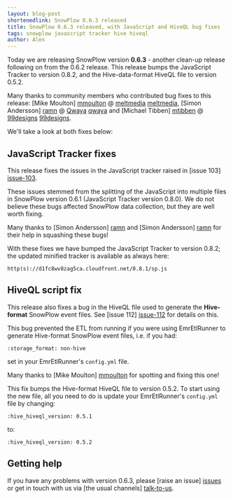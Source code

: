 ```yaml
---
layout: blog-post
shortenedlink: SnowPlow 0.6.3 released
title: SnowPlow 0.6.3 released, with JavaScript and HiveQL bug fixes
tags: snowplow javascript tracker hive hiveql
author: Alex
---
```


Today we are releasing SnowPlow version **0.6.3** - another clean-up release following on from the 0.6.2 release. This release bumps the JavaScript Tracker to version 0.8.2, and the Hive-data-format HiveQL file to version 0.5.2.

Many thanks to community members who contributed bug fixes to this release: [Mike Moulton] [mmoulton] @ [meltmedia] [meltmedia], [Simon Andersson] [ramn] @ [Qwaya] [qwaya] and [Michael Tibben] [mtibben] @ [99designs] [99designs].

We'll take a look at both fixes below:

<!--more-->

## JavaScript Tracker fixes

This release fixes the issues in the JavaScript tracker raised in [issue 103] [issue-103].

These issues stemmed from the splitting of the JavaScript into multiple files in SnowPlow version 0.6.1 (JavaScript Tracker version 0.8.0). We do not believe these bugs affected SnowPlow data collection, but they are well worth fixing.

Many thanks to [Simon Andersson] [ramn] and [Simon Andersson] [ramn] for their help in squashing these bugs!

With these fixes we have bumped the JavaScript Tracker to version 0.8.2; the updated minified tracker is available as always here:

    http(s)://d1fc8wv8zag5ca.cloudfront.net/0.8.1/sp.js

## HiveQL script fix

This release also fixes a bug in the HiveQL file used to generate the **Hive-format** SnowPlow event files. See [issue 112] [issue-112] for details on this.

This bug prevented the ETL from running if you were using EmrEtlRunner to generate Hive-format SnowPlow event files, i.e. if you had:

    :storage_format: non-hive

set in your EmrEtlRunner's `config.yml` file.

Many thanks to [Mike Moulton] [mmoulton] for spotting and fixing this one!

This fix bumps the Hive-format HiveQL file to version 0.5.2. To start using the new file, all you need to do is update your EmrEtlRunner's `config.yml` file by changing:

    :hive_hiveql_version: 0.5.1

to:

    :hive_hiveql_version: 0.5.2

## Getting help

If you have any problems with version 0.6.3, please [raise an issue] [issues] or get in touch with us via [the usual channels] [talk-to-us].

[issue-103]: https://github.com/snowplow/snowplow/issues/103
[issue-112]: https://github.com/snowplow/snowplow/pull/112

[mmoulton]: https://github.com/mmoulton
[meltmedia]: http://meltmedia.com/
[ramn]: https://github.com/ramn
[qwaya]: http://www.qwaya.com
[mtibben]: https://github.com/mtibben
[99designs]: http://99designs.com

[issues]: https://github.com/snowplow/snowplow/issues
[talk-to-us]: https://github.com/snowplow/snowplow/wiki/Talk-to-us